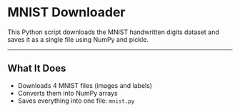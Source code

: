 # MNIST Downloader

This Python script downloads the MNIST handwritten digits dataset and saves it as a single file using NumPy and pickle.

---

## What It Does

- Downloads 4 MNIST files (images and labels)
- Converts them into NumPy arrays
- Saves everything into one file: `mnist.py`

